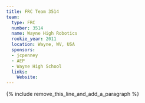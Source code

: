 ```yaml
---
title: FRC Team 3514
team:
  type: FRC
  number: 3514
  name: Wayne High Robotics
  rookie_year: 2011
  location: Wayne, WV, USA
  sponsors:
  - jcpenney
  - AEP
  - Wayne High School
  links:
    Website:
---
```


{% include remove_this_line_and_add_a_paragraph %}